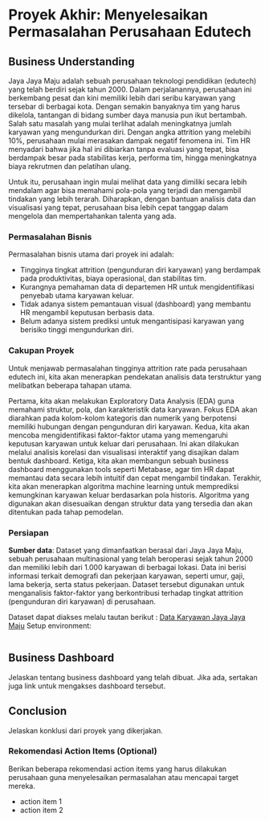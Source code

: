 # Proyek Akhir: Menyelesaikan Permasalahan Perusahaan Edutech

## Business Understanding

Jaya Jaya Maju adalah sebuah perusahaan teknologi pendidikan (edutech) yang telah berdiri sejak tahun 2000. Dalam perjalanannya, perusahaan ini berkembang pesat dan kini memiliki lebih dari seribu karyawan yang tersebar di berbagai kota. Dengan semakin banyaknya tim yang harus dikelola, tantangan di bidang sumber daya manusia pun ikut bertambah. Salah satu masalah yang mulai terlihat adalah meningkatnya jumlah karyawan yang mengundurkan diri. Dengan angka attrition yang melebihi 10%, perusahaan mulai merasakan dampak negatif fenomena ini. Tim HR menyadari bahwa jika hal ini dibiarkan tanpa evaluasi yang tepat, bisa berdampak besar pada stabilitas kerja, performa tim, hingga meningkatnya biaya rekrutmen dan pelatihan ulang.

Untuk itu, perusahaan ingin mulai melihat data yang dimiliki secara lebih mendalam agar bisa memahami pola-pola yang terjadi dan mengambil tindakan yang lebih terarah. Diharapkan, dengan bantuan analisis data dan visualisasi yang tepat, perusahaan bisa lebih cepat tanggap dalam mengelola dan mempertahankan talenta yang ada.

### Permasalahan Bisnis

Permasalahan bisnis utama dari proyek ini adalah:

   - Tingginya tingkat attrition (pengunduran diri karyawan) yang berdampak pada produktivitas, biaya operasional, dan stabilitas tim.
   - Kurangnya pemahaman data di departemen HR untuk mengidentifikasi penyebab utama karyawan keluar.
   - Tidak adanya sistem pemantauan visual (dashboard) yang membantu HR mengambil keputusan berbasis data.
   - Belum adanya sistem prediksi untuk mengantisipasi karyawan yang berisiko tinggi mengundurkan diri.

### Cakupan Proyek

Untuk menjawab permasalahan tingginya attrition rate pada perusahaan edutech ini, kita akan menerapkan pendekatan analisis data terstruktur yang melibatkan beberapa tahapan utama.

Pertama, kita akan melakukan Exploratory Data Analysis (EDA) guna memahami struktur, pola, dan karakteristik data karyawan. Fokus EDA akan diarahkan pada kolom-kolom kategoris dan numerik yang berpotensi memiliki hubungan dengan pengunduran diri karyawan.
Kedua, kita akan mencoba mengidentifikasi faktor-faktor utama yang memengaruhi keputusan karyawan untuk keluar dari perusahaan. Ini akan dilakukan melalui analisis korelasi dan visualisasi interaktif yang disajikan dalam bentuk dashboard.
Ketiga, kita akan membangun sebuah business dashboard menggunakan tools seperti Metabase, agar tim HR dapat memantau data secara lebih intuitif dan cepat mengambil tindakan.
Terakhir, kita akan menerapkan algoritma machine learning untuk memprediksi kemungkinan karyawan keluar berdasarkan pola historis. Algoritma yang digunakan akan disesuaikan dengan struktur data yang tersedia dan akan ditentukan pada tahap pemodelan.


### Persiapan

**Sumber data**:
Dataset yang dimanfaatkan berasal dari Jaya Jaya Maju, sebuah perusahaan multinasional yang telah beroperasi sejak tahun 2000 dan memiliki lebih dari 1.000 karyawan di berbagai lokasi. Data ini berisi informasi terkait demografi dan pekerjaan karyawan, seperti umur, gaji, lama bekerja, serta status pekerjaan. Dataset tersebut digunakan untuk menganalisis faktor-faktor yang berkontribusi terhadap tingkat attrition (pengunduran diri karyawan) di perusahaan.

Dataset dapat diakses melalu tautan berikut : [Data Karyawan Jaya Jaya Maju](https://github.com/dicodingacademy/dicoding_dataset/tree/main/employee)
Setup environment:

```

```

## Business Dashboard

Jelaskan tentang business dashboard yang telah dibuat. Jika ada, sertakan juga link untuk mengakses dashboard tersebut.

## Conclusion

Jelaskan konklusi dari proyek yang dikerjakan.

### Rekomendasi Action Items (Optional)

Berikan beberapa rekomendasi action items yang harus dilakukan perusahaan guna menyelesaikan permasalahan atau mencapai target mereka.

- action item 1
- action item 2
